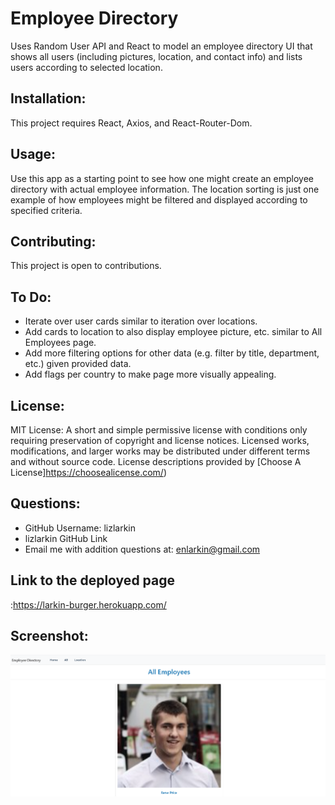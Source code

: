 # Employee Directory
Uses Random User API and React to model an employee directory UI that shows all users (including pictures, location, and contact info) and lists users according to selected location. 

## Installation:
This project requires React, Axios, and React-Router-Dom. 

## Usage:
Use this app as a starting point to see how one might create an employee directory with actual employee information. The location sorting is just one example of how employees might be filtered and displayed according to specified criteria. 

## Contributing:
This project is open to contributions.

## To Do:
* Iterate over user cards similar to iteration over locations.
* Add cards to location to also display employee picture, etc. similar to All Employees page.
* Add more filtering options for other data (e.g. filter by title, department, etc.) given provided data.
* Add flags per country to make page more visually appealing.

## License:
MIT License: A short and simple permissive license with conditions only requiring preservation of copyright and license notices. Licensed works, modifications, and larger works may be distributed under different terms and without source code. License descriptions provided by [Choose A License]https://choosealicense.com/)

## Questions:
* GitHub Username: lizlarkin
* lizlarkin GitHub Link
* Email me with addition questions at: enlarkin@gmail.com

## Link to the deployed page
:https://larkin-burger.herokuapp.com/

## Screenshot: 
<img src="employee-directory-screenshot.png">

